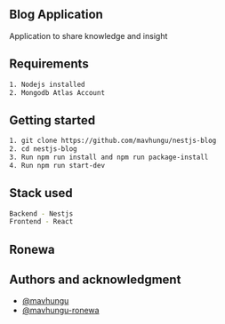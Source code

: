 ## Blog Application
Application to share knowledge and insight

## Requirements
```bash
1. Nodejs installed
2. Mongodb Atlas Account
```
## Getting started
```bash
1. git clone https://github.com/mavhungu/nestjs-blog
2. cd nestjs-blog
3. Run npm run install and npm run package-install
4. Run npm run start-dev
```
## Stack used
```bash
Backend - Nestjs
Frontend - React
```
## Ronewa
## Authors and acknowledgment

- [@mavhungu](https://github.com/mavhungu)
- [@mavhungu-ronewa](https://github.com/mavhungu-ronewa)
